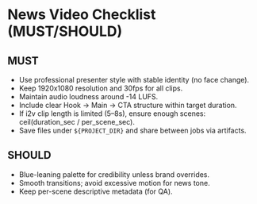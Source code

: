 # News Video Checklist (MUST/SHOULD)

## MUST
- Use professional presenter style with stable identity (no face change).
- Keep 1920x1080 resolution and 30fps for all clips.
- Maintain audio loudness around -14 LUFS.
- Include clear Hook -> Main -> CTA structure within target duration.
- If i2v clip length is limited (5–8s), ensure enough scenes: ceil(duration_sec / per_scene_sec).
- Save files under `${PROJECT_DIR}` and share between jobs via artifacts.

## SHOULD
- Blue-leaning palette for credibility unless brand overrides.
- Smooth transitions; avoid excessive motion for news tone.
- Keep per-scene descriptive metadata (for QA).
